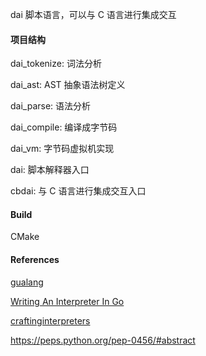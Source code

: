 dai 脚本语言，可以与 C 语言进行集成交互

#### 项目结构

dai_tokenize: 词法分析

dai_ast: AST 抽象语法树定义

dai_parse: 语法分析

dai_compile: 编译成字节码

dai_vm: 字节码虚拟机实现

dai: 脚本解释器入口

cbdai: 与 C 语言进行集成交互入口

#### Build

CMake

#### References

[gualang](https://gitee.com/kuaibiancheng/gualang)

[Writing An Interpreter In Go](https://interpreterbook.com/)

[craftinginterpreters](https://github.com/munificent/craftinginterpreters)

https://peps.python.org/pep-0456/#abstract
